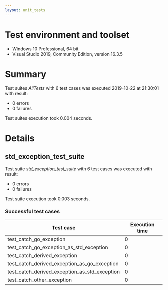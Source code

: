 ```yaml
---
layout: unit_tests
---
```


# Test environment and toolset 

* Windows 10 Professional, 64 bit
* Visual Studio 2019, Community Edition, version 16.3.5

# Summary

Test suites *AllTests* with 6 test cases was executed 2019-10-22 at 21:30:01 with result:

* 0 errors
* 0 failures

Test suites execution took 0.004 seconds.

# Details

## std_exception_test_suite

Test suite *std_exception_test_suite* with 6 test cases was executed with result:

* 0 errors
* 0 failures

Test suite execution took 0.003 seconds.

### Successful test cases

Test case|Execution time
-|-
test_catch_go_exception | 0
test_catch_go_exception_as_std_exception | 0
test_catch_derived_exception | 0
test_catch_derived_exception_as_go_exception | 0
test_catch_derived_exception_as_std_exception | 0
test_catch_other_exception | 0
